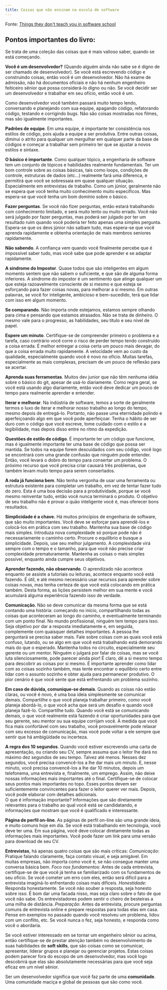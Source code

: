 ```yaml
---
title: Coisas que não ensinam na escola de software
---
```


Fonte: [Things they don't teach you in software school](https://sneub.gumroad.com/l/gxwwsl)

## Pontos importantes do livro:

Se trata de uma coleção das coisas que é mais valioso saber, quando se está começando.

**Você é um desenvolvedor?** (Quando alguém ainda não sabe se é digno de ser chamado de desenvolvedor). Se você está escrevendo código e construindo coisas, então você é um desenvolvedor. Não há exame de admissão, não há documentos oficiais e não há nenhum engenheiro feiticeiro sênior que possa considerá-lo digno ou não. Se você decidir ser um desenvolvedor e trabalhar em seu ofício, então você é um.

Como desenvolvedor você também passará muito tempo lendo, conversando e planejando com sua equipe, apagando código, refatorando código, testando e corrigindo bugs. Não são coisas mostradas nos filmes, mas são igualmente importantes.

**Padrões de equipe**. Em uma equipe, é importante ter consistência nos estilos de código, pois ajuda a equipe a ser produtiva. Entre outras coisas, diminui o atrito para qualquer um mergulhar em qualquer parte da base de códigos e começar a trabalhar sem primeiro ter que se ajustar a novos estilos e sintaxe.

**O básico é importante**. Como qualquer tópico, a engenharia de software tem um conjunto de tópicos e habilidades realmente fundamentais. Ter um bom controle sobre as coisas básicas, tais como loops, condições de controle, estruturas de dados (etc...) realmente fará uma diferenca, e permitirá que você se sobressaia em quase qualquer situação. Especialmente em entrevistas de trabalho.
Como um júnior, geralmente não se espera que você tenha muito conhecimento muito específicos. Mas espera-se que você tenha um bom domínio sobre o básico.

**Fazer perguntas**. Se você não fizer perguntas, então estará trabalhando com conhecimento limitado, e será muito lento ou muito errado. Você não será julgado por fazer perguntas, mas poderá ser julgado por ter um resultado ruim quando você poderia ter feito apenas uma simples pergunta. Espera-se que os devs júnior não saibam tudo, mas espera-se que você aprenda rapidamente e obtenha orientação de mais membros seniores rapidamente.

**Não sabendo**. A confiança vem quando você finalmente percebe que é impossível saber tudo, mas você sabe que pode aprender e se adaptar rapidamente.

**A síndrome do Impostor**. Quase todos que são inteligentes em algum momento sentem que não sabem o suficiente, e que são de alguma forma inferiores. A síndrome do impostor é um sentimento que atinge qualquer um que esteja razoavelmente consciente de si mesmo e que esteja se esforçando para fazer coisas novas, para melhorar a si mesmo. Em outras palavras, se você for inteligente, ambicioso e bem-sucedido, terá que lidar com isso em algum momento.

**Se comparando**. Não importa onde estejamos, estamos sempre olhando para cima e pensando que estamos atrasados. Não se trata de dinheiro. O mesmo vale para o progresso, as habilidades, seu título e seu nível de papel.

**Espere um minuto**. Certifique-se de compreender primeiro o problema e a tarefa, caso contrário você corre o risco de perder tempo tendo construído a coisa errada. É melhor entregar a coisa certa um pouco mais devagar, do que a coisa errada muito rapidamente. A velocidade vem ao custo da qualidade, especialmente quando você é novo no ofício. Muitas tarefas, especialmente as mais complexas, precisam de um pouco de reflexão para se acertar.

**Aprenda suas ferramentas**. Muitos dev junior que não têm nenhuma idéia sobre o básico do git, apesar de usá-lo diariamente. Como regra geral, se você está usando algo diariamente, então você deve dedicar um pouco de tempo para realmente aprender e entender.

**Iterar e melhorar**. Na indústria de software, temos a sorte de geralmente termos o luxo de iterar e melhorar nosso trabalho ao longo do tempo, mesmo depois de entregá-lo. Portanto, não passe uma eternidade polindo e aperfeiçoando algo em que você pode aperfeiçoar. Tenha o hábito de ser duro com o código que você escreve, tome cuidado com o estilo e a legibilidade, mas depois disso entre no ritmo da expedição.

**Questões de estilo de código**. É importante ter um código que funcione, mas é igualmente importante ter uma base de código que possa ser mantida. Se todos na equipe forem descuidados com seu código, você logo se encontrará com uma grande confusão que ninguém pode entender. Então, você levará o dobro do tempo para consertar um problema. O próximo recurso que você precisa criar causará três problemas, que também levam muito tempo para serem consertados.

**A roda já funciona bem**. Não tenha vergonha de usar uma ferramenta ou estrutura existente para completar um trabalho, em vez de tentar fazer tudo do zero. Esta é uma boa decisão para a produtividade, porque se você mesmo reinventar tudo, então você nunca terminará o produto. O objetivo de seu trabalho não é provar o quão inteligente você é, mas oferecer bons resultados.

**Simplicidade é a chave.** Há muitos princípios de engenharia de software, que são muito importantes. Você deve se esforçar para aprendê-los e colocá-los em prática com seu trabalho. Mantenha sua base de código mais simples. Introduza nova complexidade só porque pode não é necessariamente o caminho certo. Procure o equilíbrio e busque a simplicidade. Depois, use seu melhor julgamento.
A complexidade virá sempre com o tempo e o tamanho, para que você não precise criar complexidade prematuramente. Mantenha as coisas o mais simples possível, enquanto ainda cumpre seus objetivos.

**Aprender fazendo, não observando**. O aprendizado não acontece enquanto se assiste a tutoriais ou leituras, acontece enquanto você está fazendo. É útil, e até mesmo necessário usar recursos para aprender sobre coisas novas, mas tenha certeza de que você está colocando em prática também. Desta forma, as lições persistem melhor em sua mente e você acumulará alguma experiência fazendo isso de verdade. 

**Comunicação**. Não se deve comunicar da mesma forma que se está contando uma história: começando no início, compartilhando todas as coisas que aconteceram ao longo do caminho, e eventualmente terminando com um ponto final. No mundo profissional, ninguém tem tempo para isso. Seja objetivo por dar a resposta imediatamente e, em seguida, complemente com quaisquer detalhes importantes. A pessoa lhe perguntará se precisa saber mais.
Fale sobre coisas com as quais você está confuso, lutando, ou se algo em que você está trabalhando está demorando mais do que o esperado. Mantenha todos no circuito, especialmente seu gerente ou um mentor. Ninguém o julgará por falar de coisas, mas se você luta silenciosamente, pode parecer ainda pior! É claro, dê a si mesmo tempo para descobrir as coisas por si mesmo. É importante aprender como lidar com as coisas sozinho também, mas tente encontrar o equilíbrio certo entre lidar com o assunto sozinho e obter ajuda para permanecer produtivo. O pior cenário é que você sente que está enfrentando um problema sozinho.

**Em caso de dúvida, comunique-se demais**. Quando as coisas não estão claras, ou você é novo, é uma boa ideia simplesmente se comunicar demais. Compartilhe o que você planeja trabalhar primeiro, como você planeja abordá-lo, o que você acha que será um desafio e quando você planeja fazê-lo. Compartilhe tudo. Quando você está se comunicando demais, o que você realmente está fazendo é criar oportunidades para que seu gerente, seu mentor ou sua equipe corrijam você. À medida que você fica mais confortável com seu trabalho, você provavelmente pode relaxar com seu excesso de comunicação, mas você pode voltar a ele sempre que sentir que há ambigüidade ou incerteza.

**A regra dos 10 segundos**. Quando você estiver escrevendo uma carta de apresentação, ou criando seu CV, sempre assuma que o leitor lhe dará no máximo dez segundos de seu tempo. Talvez até menos. Nesses dez segundos, você precisa convencê-los a lhe dar mais um minuto. E, nesse minuto, você precisa convencê-los a lhe dar 10 minutos, depois um telefonema, uma entrevista e, finalmente, um emprego. 		Assim, não deixe nossas informações mais importantes até o final. Certifique-se de colocar seus pontos mais importantes no topo. Esses pontos devem ser suficientemente convincentes para fazer o leitor querer ver mais. Depois, você pode elaborar com detalhes adicionais. 		
O que é informação importante? Informações que são diretamente relevantes para o trabalho ao qual você está se candidatando, e informações que mostram que você é qualificado e interessante.

**Página de perfil on-line**. As páginas de perfil on-line são uma grande ideia, e muito comuns hoje em dia. Se você está trabalhando em tecnologia, você deve ter uma. 		Em sua página, você deve colocar diretamente todas as informações mais importantes. Você pode fazer um link para uma versão para download de seu CV.

**Entrevistas**, há apenas quatro coisas que são mais críticas: 
*Comunicação*: Pratique falando claramente, faça contato visual, e seja amigável. Em muitas empresas, não importa como você é, se não consegue manter uma conversa básica bem. 
*Foco nos fundamentos*: Antes de cada entrevista, certifique-se de que você já tenha se familiarizado com os fundamentos de seu ofício. Se você cometer um erro com eles, então será difícil para a entrevista imaginá-lo enfrentando coisas mais difíceis. 
*Honestidade*: Responda honestamente. Se você não souber a resposta, seja honesto sobre isso. É bom dar uma facada nisso, mas seja claro sobre o fato de que você não sabe. Os entrevistadores podem sentir o cheiro de besteiras a uma milha de distância. 		  *Preparação*: Antes da entrevista, procure perguntas comuns de entrevista online e prepare respostas para todas elas em casa. Pense em exemplos no passado quando você resolveu um problema, lidou com um conflito, etc. Se você nunca o fez, seja honesto, e responda como você o abordaria.

Se você estiver interessado em se tornar um engenheiro sênior ou acima, então certifique-se de prestar atenção também no desenvolvimento de suas habilidades de **soft skills**, que são coisas como se comunicar, apresentar, liderar grupos e planejar ou gerenciar projetos. Estas coisas podem parecer fora do escopo de um desenvolvedor, mas você logo descobrirá que elas são absolutamente necessárias para que você seja eficaz em um nível sênior.

Ser um desenvolvedor significa que você faz parte de uma **comunidade**. Uma comunidade maciça e global de pessoas que são como você.

